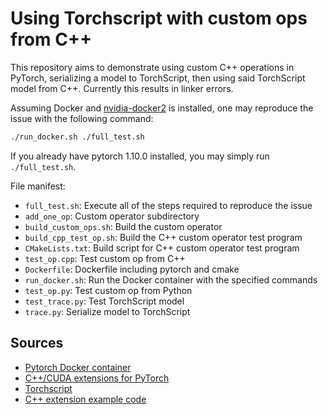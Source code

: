 # Using Torchscript with custom ops from C++
This repository aims to demonstrate using custom C++ operations in PyTorch, serializing a model to TorchScript, then using said TorchScript model from C++. Currently this results in linker errors.

Assuming Docker and [nvidia-docker2](https://docs.nvidia.com/datacenter/cloud-native/container-toolkit/install-guide.html#docker) is installed, one may reproduce the issue with the following command:
```sh
./run_docker.sh ./full_test.sh 
```

If you already have pytorch 1.10.0 installed, you may simply run `./full_test.sh`.

File manifest:
* `full_test.sh`: Execute all of the steps required to reproduce the issue
* `add_one_op`: Custom operator subdirectory
* `build_custom_ops.sh`: Build the custom operator
* `build_cpp_test_op.sh`: Build the C++ custom operator test program
* `CMakeLists.txt`: Build script for C++ custom operator test program
* `test_op.cpp`: Test custom op from C++
* `Dockerfile`: Dockerfile including pytorch and cmake
* `run_docker.sh`: Run the Docker container with the specified commands
* `test_op.py`: Test custom op from Python
* `test_trace.py`: Test TorchScript model
* `trace.py`: Serialize model to TorchScript

## Sources
* [Pytorch Docker container](https://hub.docker.com/r/pytorch/pytorch/tags)
* [C++/CUDA extensions for PyTorch](https://pytorch.org/tutorials/advanced/cpp_extension.html#writing-a-c-extension)
* [Torchscript](https://pytorch.org/tutorials/advanced/cpp_export.html)
* [C++ extension example code](https://github.com/pytorch/extension-cpp)
